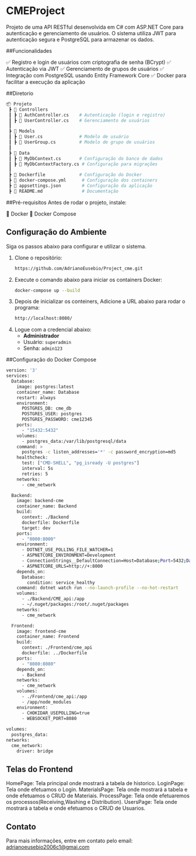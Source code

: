 # CMEProject

Projeto de uma API RESTful desenvolvida em C# com ASP.NET Core para autenticação e gerenciamento de usuários. O sistema utiliza JWT para autenticação segura e PostgreSQL para armazenar os dados.

##Funcionalidades

✅ Registro e login de usuários com criptografia de senha (BCrypt)
✅ Autenticação via JWT
✅ Gerenciamento de grupos de usuários
✅ Integração com PostgreSQL usando Entity Framework Core
✅ Docker para facilitar a execução da aplicação

##Diretorio

```bash
📦 Projeto
 ┣ 📂 Controllers
 ┃ ┣ 📜 AuthController.cs    # Autenticação (login e registro)
 ┃ ┣ 📜 UserController.cs    # Gerenciamento de usuários
 ┃ 
 ┣ 📂 Models
 ┃ ┣ 📜 User.cs              # Modelo de usuário
 ┃ ┣ 📜 UserGroup.cs         # Modelo de grupo de usuários
 ┃
 ┣ 📂 Data
 ┃ ┣ 📜 MyDbContext.cs       # Configuração do banco de dados
 ┃ ┣ 📜 MyDbContextFactory.cs # Configuração para migrações
 ┃
 ┣ 📜 Dockerfile             # Configuração do Docker
 ┣ 📜 docker-compose.yml      # Configuração dos containers
 ┣ 📜 appsettings.json        # Configuração da aplicação
 ┣ 📜 README.md               # Documentação
```
##Pré-requisitos
Antes de rodar o projeto, instale:

🔹 Docker
🔹 Docker Compose

## Configuração do Ambiente

Siga os passos abaixo para configurar e utilizar o sistema.
1. Clone o repositório:
    ```bash
    https://github.com/AdrianoEusebio/Project_cme.git
    ```
2. Execute o comando abaixo para iniciar os containers Docker:
    ```bash
    docker-compose up --build
    ```
3. Depois de inicializar os conteiners, Adicione a URL abaixo para rodar o programa:
    ```bash
    http://localhost:8080/
    ```
4. Logue com a credencial abaixo:
    - **Administrador**
    - Usuário: `superadmin`
    - Senha: `admin123`

##Configuração do Docker Compose
```bash
version: '3'
services:
  Database:
    image: postgres:latest
    container_name: Database
    restart: always
    environment:
      POSTGRES_DB: cme_db
      POSTGRES_USER: postgres
      POSTGRES_PASSWORD: cme12345
    ports:
      - "15432:5432"
    volumes:
      - postgres_data:/var/lib/postgresql/data
    command: >
      postgres -c listen_addresses='*' -c password_encryption=md5
    healthcheck:
      test: ["CMD-SHELL", "pg_isready -U postgres"]
      interval: 5s
      retries: 5
    networks:
      - cme_network   

  Backend:
    image: backend-cme
    container_name: Backend
    build:
      context: ./Backend
      dockerfile: Dockerfile
      target: dev
    ports:
      - "8000:8000"
    environment:
      - DOTNET_USE_POLLING_FILE_WATCHER=1
      - ASPNETCORE_ENVIRONMENT=Development
      - ConnectionStrings__DefaultConnection=Host=Database;Port=5432;Database=cme_db;Username=postgres;Password=cme12345
      - ASPNETCORE_URLS=http://+:8000
    depends_on:
      Database:
        condition: service_healthy
    command: dotnet watch run --no-launch-profile --no-hot-restart
    volumes:
      - ./Backend/CME_api:/app
      - ~/.nuget/packages:/root/.nuget/packages
    networks:
      - cme_network

  Frontend:
    image: frontend-cme
    container_name: Frontend
    build:
      context: ./Frontend/cme_api
      dockerfile: ../Dockerfile
    ports:
      - "8080:8080"
    depends_on:
      - Backend
    networks:
      - cme_network
    volumes:
      - ./Frontend/cme_api:/app
      - /app/node_modules
    environment:
      - CHOKIDAR_USEPOLLING=true
      - WEBSOCKET_PORT=8080
        
volumes:
  postgres_data:
networks:
  cme_network:
    driver: bridge
```
## Telas do Frontend

HomePage: Tela principal onde mostrará a tabela de historico.
LoginPage: Tela onde efetuamos o Login.
MaterialsPage: Tela onde mostrará a tabela e onde efetuamos o CRUD de Materiais.
ProcessPage: Tela onde efetuaremos os processos(Receiving,Washing e Distribution).
UsersPage: Tela onde mostrará a tabela e onde efetuamos o CRUD de Usuarios.

## Contato

Para mais informações, entre em contato pelo email: adrianoeusebio2006c1@gmai.com








